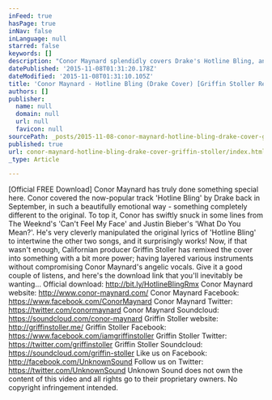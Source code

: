 ```yaml
---
inFeed: true
hasPage: true
inNav: false
inLanguage: null
starred: false
keywords: []
description: "Conor Maynard splendidly covers Drake's Hotline Bling, and Griffin Stoller takes it on with a stunning remix"
datePublished: '2015-11-08T01:31:20.178Z'
dateModified: '2015-11-08T01:31:10.105Z'
title: 'Conor Maynard - Hotline Bling (Drake Cover) [Griffin Stoller Remix]'
authors: []
publisher:
  name: null
  domain: null
  url: null
  favicon: null
sourcePath: _posts/2015-11-08-conor-maynard-hotline-bling-drake-cover-griffin-stoller.md
published: true
url: conor-maynard-hotline-bling-drake-cover-griffin-stoller/index.html
_type: Article

---
```

\[Official FREE Download\] Conor Maynard has truly done something special here. Conor covered the now-popular track 'Hotline Bling' by Drake back in September, in such a beautifully emotional way - something completely different to the original. To top it, Conor has swiftly snuck in some lines from The Weeknd's 'Can't Feel My Face' and Justin Bieber's 'What Do You Mean?'. He's very cleverly manipulated the original lyrics of 'Hotline Bling' to intertwine the other two songs, and it surprisingly works! Now, if that wasn't enough, Californian producer Griffin Stoller has remixed the cover into something with a bit more power; having layered various instruments without compromising Conor Maynard's angelic vocals. Give it a good couple of listens, and here's the download link that you'll inevitably be wanting...
Official download: http://bit.ly/HotlineBlingRmx
Conor Maynard website: http://www.conor-maynard.com/
Conor Maynard Facebook: https://www.facebook.com/ConorMaynard
Conor Maynard Twitter: https://twitter.com/conormaynard
Conor Maynard Soundcloud: https://soundcloud.com/conor-maynard
Griffin Stoller website: http://griffinstoller.me/
Griffin Stoller Facebook: https://www.facebook.com/iamgriffinstoller
Griffin Stoller Twitter: https://twitter.com/griffinstoller
Griffin Stoller Soundcloud: https://soundcloud.com/griffin-stoller
Like us on Facebook: http://facebook.com/UnknownSound
Follow us on Twitter: https://twitter.com/UnknownSound
Unknown Sound does not own the content of this video and all rights go to their proprietary owners. No copyright infringement intended.